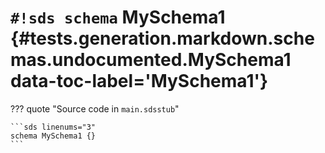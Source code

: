 # `#!sds schema` MySchema1 {#tests.generation.markdown.schemas.undocumented.MySchema1 data-toc-label='MySchema1'}

??? quote "Source code in `main.sdsstub`"

    ```sds linenums="3"
    schema MySchema1 {}
    ```
